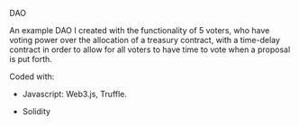 DAO

An example DAO I created with the functionality of 5 voters, who have voting power over the allocation of a treasury contract, with a time-delay contract in order to allow for all voters to have time to vote when a proposal is put forth. 

Coded with:
 - Javascript:
Web3.js, Truffle.

- Solidity
